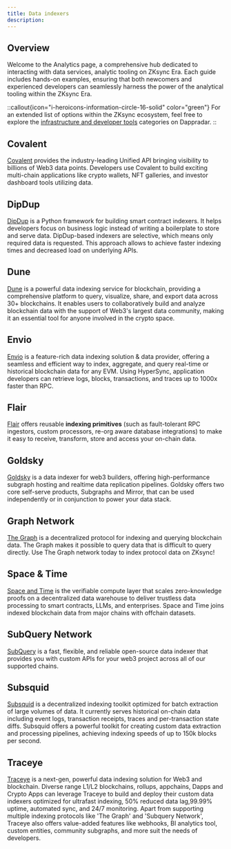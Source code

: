 ```yaml
---
title: Data indexers
description:
---
```


## Overview

Welcome to the Analytics page, a comprehensive hub dedicated to interacting with data services,
analytic tooling on ZKsync Era. Each guide includes hands-on examples, ensuring that both
newcomers and experienced developers can seamlessly harness the power of the analytical tooling within the ZKsync Era.

::callout{icon="i-heroicons-information-circle-16-solid" color="green"}
For an extended list of options within the ZKsync ecosystem, feel free to explore the
[infrastructure and developer tools](https://zksync.dappradar.com/ecosystem?page=1&category=non_dapps_infrastructure%2Cnon_dapps_developer_tools)
categories on Dappradar.
::

## Covalent

[Covalent](https://www.covalenthq.com/docs/networks/zksync-era/) provides the industry-leading
Unified API bringing visibility to billions of Web3 data points. Developers use Covalent to
build exciting multi-chain applications like crypto wallets, NFT galleries, and investor dashboard tools utilizing data.

## DipDup

[DipDup](https://dipdup.io/) is a Python framework for building smart contract indexers. It
helps developers focus on business logic instead of writing a boilerplate to store and serve
data. DipDup-based indexers are selective, which means only required data is requested. This
approach allows to achieve faster indexing times and decreased load on underlying APIs.

## Dune

[Dune](https://dune.com/home) is a powerful data indexing service for blockchain,
providing a comprehensive platform to query, visualize, share, and export data across 30+ blockchains.
It enables users to collaboratively build and analyze blockchain data with the support of Web3's largest data community,
making it an essential tool for anyone involved in the crypto space.

## Envio

[Envio](https://envio.dev/) is a feature-rich data indexing solution &
data provider, offering a seamless and efficient way to index, aggregate, and query real-time or historical blockchain data for any EVM.
Using HyperSync, application developers can retrieve logs, blocks, transactions, and traces up to 1000x faster than RPC.

## Flair

[Flair](https://docs.flair.dev/) offers reusable **indexing primitives** (such as
fault-tolerant RPC ingestors, custom processors, re-org aware database integrations)
to make it easy to receive, transform, store and access your on-chain data.

## Goldsky

[Goldsky](https://goldsky.com/) is a data indexer for web3 builders,
offering high-performance subgraph hosting and realtime data replication pipelines.
Goldsky offers two core self-serve products, Subgraphs and Mirror,
that can be used independently or in conjunction to power your data stack.

## Graph Network

[The Graph](https://thegraph.com/) is a decentralized protocol for indexing and querying
blockchain data. The Graph makes it possible to query data that is difficult to query directly.
Use The Graph network today to index protocol data on ZKsync!

## Space & Time

[Space and Time](https://www.spaceandtime.io/) is the verifiable compute layer that scales
zero-knowledge proofs on a decentralized data warehouse to deliver trustless data processing to
smart contracts, LLMs, and enterprises. Space and Time joins indexed blockchain data from major chains with offchain datasets.

## SubQuery Network

[SubQuery](https://subquery.network/) is a fast, flexible, and reliable open-source data
indexer that provides you with custom APIs for your web3 project across all of our supported
chains.

## Subsquid

[Subsquid](https://subsquid.io/) is a decentralized indexing toolkit optimized for batch
extraction of large volumes of data. It currently serves historical on-chain data including
event logs, transaction receipts, traces and per-transaction state diffs. Subsquid offers a
powerful toolkit for creating custom data extraction and  processing pipelines, achieving
indexing speeds of up to 150k blocks per second.


## Traceye

[Traceye](https://traceye.io/) is a next-gen, powerful data indexing solution for Web3 and blockchain. Diverse 
range L1/L2 blockchains, rollups, appchains, Dapps and Crypto Apps can leverage Traceye to build and deploy their 
custom data indexers optimized for ultrafast indexing, 50% reduced data lag,99.99% uptime, automated sync, and 24/7 monitoring. 
Apart from supporting multiple indexing protocols like 'The Graph' and 'Subquery Network', Traceye also offers value-added 
features like webhooks, BI analytics tool, custom entities, community subgraphs, and more suit the needs of developers.

